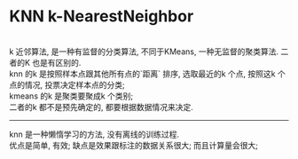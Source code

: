 # KNN k-NearestNeighbor 
<br>
k 近邻算法, 是一种有监督的分类算法, 不同于KMeans, 一种无监督的聚类算法. 二者的K 也是有区别的. <br>
knn 的k 是按照样本点跟其他所有点的`距离` 排序, 选取最近的k 个点, 按照这k 个点的情况, 投票决定样本点的分类; <br>
kmeans 的k 是聚类要聚成k 个类别;  <br>
二者的k 都不是预先确定的, 都要根据数据情况来决定.

---
knn 是一种懒惰学习的方法, 没有离线的训练过程. <br>
优点是简单, 有效;
缺点是效果跟标注的数据关系很大; 而且计算量会很大;
